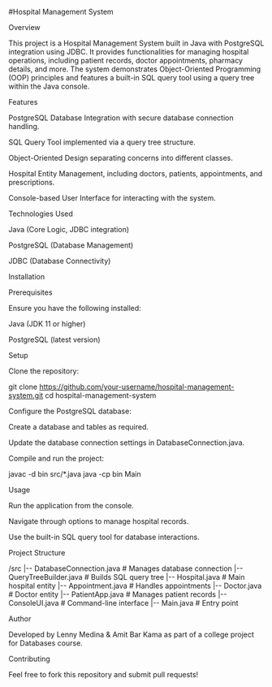 #Hospital Management System

Overview

This project is a Hospital Management System built in Java with PostgreSQL integration using JDBC. It provides functionalities for managing hospital operations, including patient records, doctor appointments, pharmacy details, and more. The system demonstrates Object-Oriented Programming (OOP) principles and features a built-in SQL query tool using a query tree within the Java console.

Features

PostgreSQL Database Integration with secure database connection handling.

SQL Query Tool implemented via a query tree structure.

Object-Oriented Design separating concerns into different classes.

Hospital Entity Management, including doctors, patients, appointments, and prescriptions.

Console-based User Interface for interacting with the system.

Technologies Used

Java (Core Logic, JDBC integration)

PostgreSQL (Database Management)

JDBC (Database Connectivity)

Installation

Prerequisites

Ensure you have the following installed:

Java (JDK 11 or higher)

PostgreSQL (latest version)

Setup

Clone the repository:

git clone https://github.com/your-username/hospital-management-system.git
cd hospital-management-system

Configure the PostgreSQL database:

Create a database and tables as required.

Update the database connection settings in DatabaseConnection.java.

Compile and run the project:

javac -d bin src/*.java
java -cp bin Main

Usage

Run the application from the console.

Navigate through options to manage hospital records.

Use the built-in SQL query tool for database interactions.

Project Structure

/src
  |-- DatabaseConnection.java   # Manages database connection
  |-- QueryTreeBuilder.java     # Builds SQL query tree
  |-- Hospital.java             # Main hospital entity
  |-- Appointment.java          # Handles appointments
  |-- Doctor.java               # Doctor entity
  |-- PatientApp.java           # Manages patient records
  |-- ConsoleUI.java            # Command-line interface
  |-- Main.java                 # Entry point


Author

Developed by Lenny Medina & Amit Bar Kama as part of a college project for Databases course.

Contributing

Feel free to fork this repository and submit pull requests!

